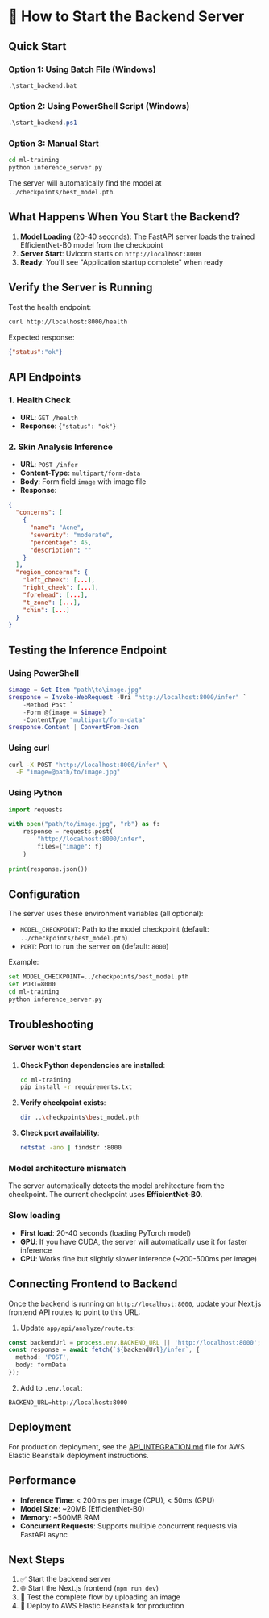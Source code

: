 # 🚀 How to Start the Backend Server

## Quick Start

### Option 1: Using Batch File (Windows)
```batch
.\start_backend.bat
```

### Option 2: Using PowerShell Script (Windows)
```powershell
.\start_backend.ps1
```

### Option 3: Manual Start
```bash
cd ml-training
python inference_server.py
```
The server will automatically find the model at `../checkpoints/best_model.pth`.

## What Happens When You Start the Backend?

1. **Model Loading** (20-40 seconds): The FastAPI server loads the trained EfficientNet-B0 model from the checkpoint
2. **Server Start**: Uvicorn starts on `http://localhost:8000`
3. **Ready**: You'll see "Application startup complete" when ready

## Verify the Server is Running

Test the health endpoint:
```bash
curl http://localhost:8000/health
```

Expected response:
```json
{"status":"ok"}
```

## API Endpoints

### 1. Health Check
- **URL**: `GET /health`
- **Response**: `{"status": "ok"}`

### 2. Skin Analysis Inference
- **URL**: `POST /infer`
- **Content-Type**: `multipart/form-data`
- **Body**: Form field `image` with image file
- **Response**:
```json
{
  "concerns": [
    {
      "name": "Acne",
      "severity": "moderate",
      "percentage": 45,
      "description": ""
    }
  ],
  "region_concerns": {
    "left_cheek": [...],
    "right_cheek": [...],
    "forehead": [...],
    "t_zone": [...],
    "chin": [...]
  }
}
```

## Testing the Inference Endpoint

### Using PowerShell
```powershell
$image = Get-Item "path\to\image.jpg"
$response = Invoke-WebRequest -Uri "http://localhost:8000/infer" `
    -Method Post `
    -Form @{image = $image} `
    -ContentType "multipart/form-data"
$response.Content | ConvertFrom-Json
```

### Using curl
```bash
curl -X POST "http://localhost:8000/infer" \
  -F "image=@path/to/image.jpg"
```

### Using Python
```python
import requests

with open("path/to/image.jpg", "rb") as f:
    response = requests.post(
        "http://localhost:8000/infer",
        files={"image": f}
    )
    
print(response.json())
```

## Configuration

The server uses these environment variables (all optional):

- `MODEL_CHECKPOINT`: Path to the model checkpoint (default: `../checkpoints/best_model.pth`)
- `PORT`: Port to run the server on (default: `8000`)

Example:
```bash
set MODEL_CHECKPOINT=../checkpoints/best_model.pth
set PORT=8000
cd ml-training
python inference_server.py
```

## Troubleshooting

### Server won't start
1. **Check Python dependencies are installed**:
   ```bash
   cd ml-training
   pip install -r requirements.txt
   ```

2. **Verify checkpoint exists**:
   ```bash
   dir ..\checkpoints\best_model.pth
   ```

3. **Check port availability**:
   ```bash
   netstat -ano | findstr :8000
   ```

### Model architecture mismatch
The server automatically detects the model architecture from the checkpoint. The current checkpoint uses **EfficientNet-B0**.

### Slow loading
- **First load**: 20-40 seconds (loading PyTorch model)
- **GPU**: If you have CUDA, the server will automatically use it for faster inference
- **CPU**: Works fine but slightly slower inference (~200-500ms per image)

## Connecting Frontend to Backend

Once the backend is running on `http://localhost:8000`, update your Next.js frontend API routes to point to this URL:

1. Update `app/api/analyze/route.ts`:
```typescript
const backendUrl = process.env.BACKEND_URL || 'http://localhost:8000';
const response = await fetch(`${backendUrl}/infer`, {
  method: 'POST',
  body: formData
});
```

2. Add to `.env.local`:
```env
BACKEND_URL=http://localhost:8000
```

## Deployment

For production deployment, see the [API_INTEGRATION.md](API_INTEGRATION.md) file for AWS Elastic Beanstalk deployment instructions.

## Performance

- **Inference Time**: < 200ms per image (CPU), < 50ms (GPU)
- **Model Size**: ~20MB (EfficientNet-B0)
- **Memory**: ~500MB RAM
- **Concurrent Requests**: Supports multiple concurrent requests via FastAPI async

## Next Steps

1. ✅ Start the backend server
2. 🌐 Start the Next.js frontend (`npm run dev`)
3. 🧪 Test the complete flow by uploading an image
4. 🚀 Deploy to AWS Elastic Beanstalk for production

